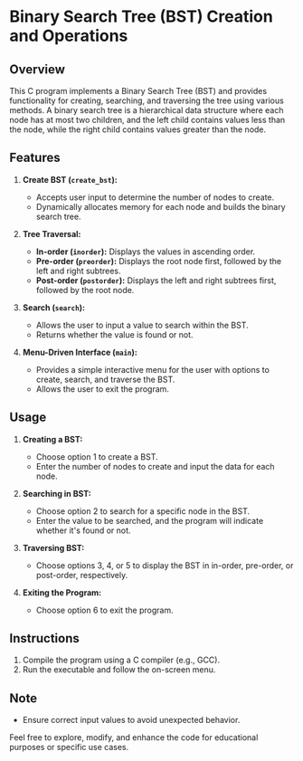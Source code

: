 # Binary Search Tree (BST) Creation and Operations

## Overview

This C program implements a Binary Search Tree (BST) and provides functionality for creating, searching, and traversing the tree using various methods. A binary search tree is a hierarchical data structure where each node has at most two children, and the left child contains values less than the node, while the right child contains values greater than the node.

## Features

1. **Create BST (`create_bst`):**
   - Accepts user input to determine the number of nodes to create.
   - Dynamically allocates memory for each node and builds the binary search tree.

2. **Tree Traversal:**
   - **In-order (`inorder`):** Displays the values in ascending order.
   - **Pre-order (`preorder`):** Displays the root node first, followed by the left and right subtrees.
   - **Post-order (`postorder`):** Displays the left and right subtrees first, followed by the root node.

3. **Search (`search`):**
   - Allows the user to input a value to search within the BST.
   - Returns whether the value is found or not.

4. **Menu-Driven Interface (`main`):**
   - Provides a simple interactive menu for the user with options to create, search, and traverse the BST.
   - Allows the user to exit the program.

## Usage

1. **Creating a BST:**
   - Choose option 1 to create a BST.
   - Enter the number of nodes to create and input the data for each node.

2. **Searching in BST:**
   - Choose option 2 to search for a specific node in the BST.
   - Enter the value to be searched, and the program will indicate whether it's found or not.

3. **Traversing BST:**
   - Choose options 3, 4, or 5 to display the BST in in-order, pre-order, or post-order, respectively.

4. **Exiting the Program:**
   - Choose option 6 to exit the program.

## Instructions

1. Compile the program using a C compiler (e.g., GCC).
2. Run the executable and follow the on-screen menu.

## Note

- Ensure correct input values to avoid unexpected behavior.

Feel free to explore, modify, and enhance the code for educational purposes or specific use cases.
